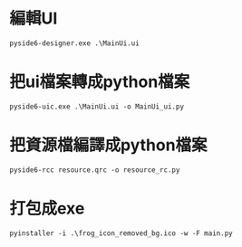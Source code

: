 
# 編輯UI
`pyside6-designer.exe .\MainUi.ui`

# 把ui檔案轉成python檔案
`pyside6-uic.exe .\MainUi.ui -o MainUi_ui.py`

# 把資源檔編譯成python檔案
`pyside6-rcc resource.qrc -o resource_rc.py`

# 打包成exe
`pyinstaller -i .\frog_icon_removed_bg.ico -w -F main.py`
